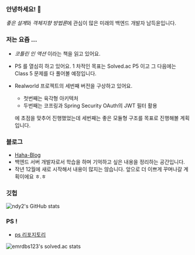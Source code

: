 ### 안녕하세요! 👋
*좋은 설계*와 *객체지향 방법론*에 관심이 많은 미래의 백엔드 개발자 남득윤입니다. 

### 저는 요즘 ...
- *코틀린 인 액션* 이라는 책을 읽고 있어요.
- PS 를 열심히 하고 있어요. 1 차적인 목표는 Solved.ac P5 이고 그 다음에는 Class 5 문제를 다 풀어볼 예정입니다.
- Realworld 프로젝트의 세번째 버전을 구상하고 있어요.
  - 첫번째는 육각형 아키텍처
  - 두번째는 코프링과 Spring Security OAuth의 JWT 필터 활용
  
  에 초점을 맞추어 진행했었는데 세번째는 좋은 모듈형 구조를 목표로 진행해볼 계획입니다.
  
### 블로그
- [Haha-Blog](https://ndy2.github.io/Haha-Blog/)
- 백엔드 서버 개발자로서 학습을 하며 기억하고 싶은 내용을 정리하는 공간입니다.
- 작년 12월에 새로 시작해서 내용이 많지는 않습니다. 앞으로 더 이쁘게 꾸며나갈 계획이에요 ㅎ.ㅎ

### 깃헙
![ndy2's GitHub stats](https://github-readme-stats.vercel.app/api?username=ndy2&show_icons=true&theme=radical)

### PS !
- [ps 리포지토리](https://github/ndy2/coding-test)

![emrdbs123's solved.ac stats](https://github-readme-solvedac.hyp3rflow.vercel.app/api/?handle=emrdbs123)
